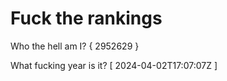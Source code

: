 # Fuck the rankings

Who the hell am I?
{ 2952629 }

What fucking year is it?
[ 2024-04-02T17:07:07Z ]

